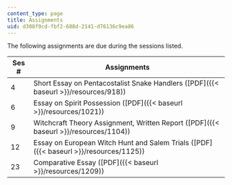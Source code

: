 ```yaml
---
content_type: page
title: Assignments
uid: d308f9cd-fbf2-688d-2141-d76136c9ea86
---
```


The following assignments are due during the sessions listed.

| Ses # | Assignments |
| --- | --- |
| 4 | Short Essay on Pentacostalist Snake Handlers ([PDF]({{< baseurl >}}/resources/918)) |
| 6 | Essay on Spirit Possession ([PDF]({{< baseurl >}}/resources/1021)) |
| 9 | Witchcraft Theory Assignment, Written Report ([PDF]({{< baseurl >}}/resources/1104)) |
| 12 | Essay on European Witch Hunt and Salem Trials ([PDF]({{< baseurl >}}/resources/1125)) |
| 23 | Comparative Essay ([PDF]({{< baseurl >}}/resources/1209))